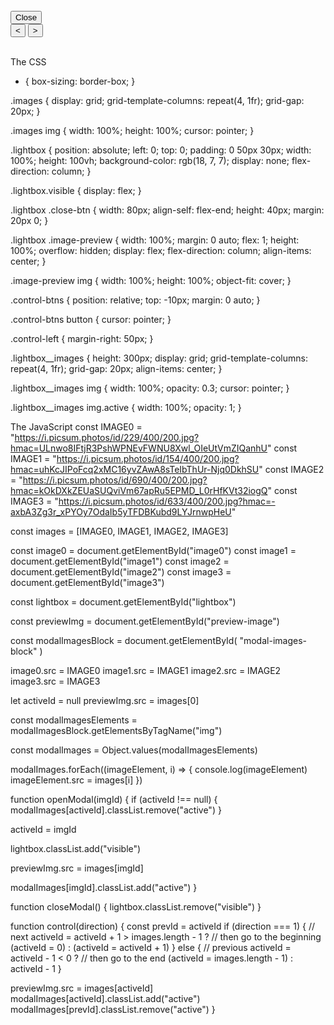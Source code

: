 <div class="images">
  <img onclick="openModal(0)" id="image0" />
  <img onclick="openModal(1)" id="image1" />
  <img onclick="openModal(2)" id="image2" />
  <img onclick="openModal(3)" id="image3" />
</div>

<div id="lightbox" class="lightbox">
  <button onclick="closeModal()" class="close-btn">
    Close
  </button>

  <div class="image-preview">
    <img id="preview-image" />
  </div>

  <div class="control-btns">
    <button onclick="control(-1)" class="control-left">
      &lt;
    </button>
    <button onclick="control(1)" class="control-left">
      &gt;
    </button>
  </div>

  <div id="modal-images-block" class="lightbox__images">
    <img onclick="openModal(0)" id="l-image0" />
    <img onclick="openModal(1)" id="l-image1" />
    <img onclick="openModal(2)" id="l-image2" />
    <img onclick="openModal(3)" id="l-image3" />
  </div>
</div>

The CSS
* {
  box-sizing: border-box;
}

.images {
  display: grid;
  grid-template-columns: repeat(4, 1fr);
  grid-gap: 20px;
}

.images img {
  width: 100%;
  height: 100%;
  cursor: pointer;
}

.lightbox {
  position: absolute;
  left: 0;
  top: 0;
  padding: 0 50px 30px;
  width: 100%;
  height: 100vh;
  background-color: rgb(18, 7, 7);
  display: none;
  flex-direction: column;
}

.lightbox.visible {
  display: flex;
}

.lightbox .close-btn {
  width: 80px;
  align-self: flex-end;
  height: 40px;
  margin: 20px 0;
}

.lightbox .image-preview {
  width: 100%;
  margin: 0 auto;
  flex: 1;
  height: 100%;
  overflow: hidden;
  display: flex;
  flex-direction: column;
  align-items: center;
}

.image-preview img {
  width: 100%;
  height: 100%;
  object-fit: cover;
}

.control-btns {
  position: relative;
  top: -10px;
  margin: 0 auto;
}

.control-btns button {
  cursor: pointer;
}

.control-left {
  margin-right: 50px;
}

.lightbox__images {
  height: 300px;
  display: grid;
  grid-template-columns: repeat(4, 1fr);
  grid-gap: 20px;
  align-items: center;
}

.lightbox__images img {
  width: 100%;
  opacity: 0.3;
  cursor: pointer;
}

.lightbox__images img.active {
  width: 100%;
  opacity: 1;
}

The JavaScript
const IMAGE0 =
  "https://i.picsum.photos/id/229/400/200.jpg?hmac=ULnwo8IFtjR3PshWPNEvFWNU8Xwl_OIeUtVmZIQanhU"
const IMAGE1 =
  "https://i.picsum.photos/id/154/400/200.jpg?hmac=uhKcJIPoFcq2xMC16yvZAwA8sTeIbThUr-Njq0DkhSU"
const IMAGE2 =
  "https://i.picsum.photos/id/690/400/200.jpg?hmac=kOkDXkZEUaSUQviVm67apRu5EPMD_L0rHfKVt32iogQ"
const IMAGE3 =
  "https://i.picsum.photos/id/633/400/200.jpg?hmac=-axbA3Zg3r_xPYOy7OdaIb5yTFDBKubd9LYJrnwpHeU"

const images = [IMAGE0, IMAGE1, IMAGE2, IMAGE3]

const image0 = document.getElementById("image0")
const image1 = document.getElementById("image1")
const image2 = document.getElementById("image2")
const image3 = document.getElementById("image3")

const lightbox = document.getElementById("lightbox")

const previewImg = document.getElementById("preview-image")

const modalImagesBlock = document.getElementById(
  "modal-images-block"
)

image0.src = IMAGE0
image1.src = IMAGE1
image2.src = IMAGE2
image3.src = IMAGE3

let activeId = null
previewImg.src = images[0]

const modalImagesElements =
  modalImagesBlock.getElementsByTagName("img")

const modalImages = Object.values(modalImagesElements)

modalImages.forEach((imageElement, i) => {
  console.log(imageElement)
  imageElement.src = images[i]
})

function openModal(imgId) {
  if (activeId !== null) {
    modalImages[activeId].classList.remove("active")
  }

  activeId = imgId

  lightbox.classList.add("visible")

  previewImg.src = images[imgId]

  modalImages[imgId].classList.add("active")
}

function closeModal() {
  lightbox.classList.remove("visible")
}

function control(direction) {
  const prevId = activeId
  if (direction === 1) {
    // next
    activeId =
      activeId + 1 > images.length - 1
        ? // then go to the beginning
          (activeId = 0)
        : (activeId = activeId + 1)
  } else {
    // previous
    activeId =
      activeId - 1 < 0
        ? // then go to the end
          (activeId = images.length - 1)
        : activeId - 1
  }

  previewImg.src = images[activeId]
  modalImages[activeId].classList.add("active")
  modalImages[prevId].classList.remove("active")
}

